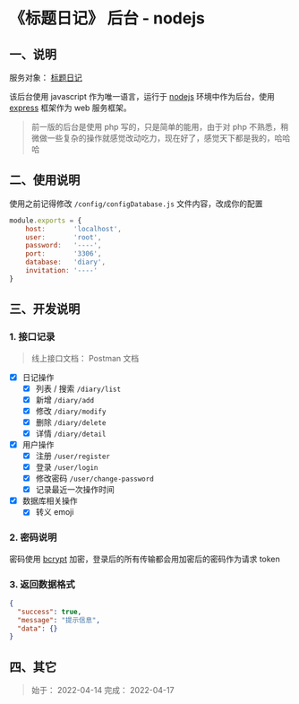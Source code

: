 # 《标题日记》 后台 - nodejs


## 一、说明
服务对象： [标题日记](https://github.com/KyleBing/diary-vue) 

该后台使用 javascript 作为唯一语言，运行于 [nodejs](https://github.com/nodejs/node) 环境中作为后台，使用 [express](https://github.com/expressjs/express) 框架作为 web 服务框架。
> 前一版的后台是使用 php 写的，只是简单的能用，由于对 php 不熟悉，稍微做一些复杂的操作就感觉改动吃力，现在好了，感觉天下都是我的，哈哈哈


## 二、使用说明

使用之前记得修改 `/config/configDatabase.js` 文件内容，改成你的配置
```js
module.exports = {
    host:       'localhost',
    user:       'root',
    password:   '----',
    port:       '3306',
    database:   'diary',
    invitation: '----'
}
```

## 三、开发说明


### 1. 接口记录
> 线上接口文档： Postman 文档 []()

- [x] 日记操作
  - [x] 列表 / 搜索 `/diary/list`
  - [x] 新增 `/diary/add`
  - [x] 修改 `/diary/modify`
  - [x] 删除 `/diary/delete`
  - [x] 详情 `/diary/detail`

- [x] 用户操作
  - [x] 注册 `/user/register`
  - [x] 登录 `/user/login`
  - [x] 修改密码 `/user/change-password` 
  - [x] 记录最近一次操作时间

- [x] 数据库相关操作
  - [x] 转义 emoji

### 2. 密码说明
密码使用 [bcrypt](https://github.com/kelektiv/node.bcrypt.js) 加密，登录后的所有传输都会用加密后的密码作为请求 token

### 3. 返回数据格式

```json
{
  "success": true,
  "message": "提示信息",
  "data": {}
}
```

## 四、其它
> 始于： 2022-04-14
> 完成： 2022-04-17

